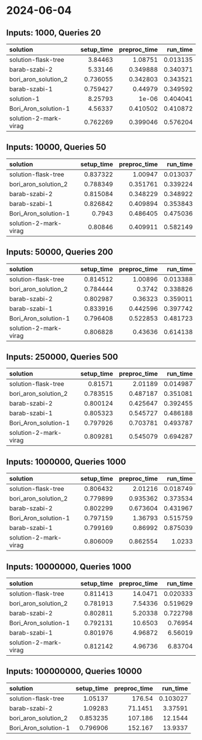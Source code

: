 # 2024-06-04

## Inputs: 1000, Queries 20

| solution              |   setup_time |   preproc_time |   run_time |
|:----------------------|-------------:|---------------:|-----------:|
| solution-flask-tree   |     3.84463  |       1.08751  |   0.013135 |
| barab-szabi-2         |     5.33146  |       0.349888 |   0.340371 |
| bori_aron_solution_2  |     0.736055 |       0.342803 |   0.343521 |
| barab-szabi-1         |     0.759427 |       0.44979  |   0.349592 |
| solution-1            |     8.25793  |       1e-06    |   0.404041 |
| Bori_Aron_solution-1  |     4.56337  |       0.410502 |   0.410872 |
| solution-2-mark-virag |     0.762269 |       0.399046 |   0.576204 |

## Inputs: 10000, Queries 50

| solution              |   setup_time |   preproc_time |   run_time |
|:----------------------|-------------:|---------------:|-----------:|
| solution-flask-tree   |     0.837322 |       1.00947  |   0.013037 |
| bori_aron_solution_2  |     0.788349 |       0.351761 |   0.339224 |
| barab-szabi-2         |     0.815084 |       0.348229 |   0.348922 |
| barab-szabi-1         |     0.826842 |       0.409894 |   0.353843 |
| Bori_Aron_solution-1  |     0.7943   |       0.486405 |   0.475036 |
| solution-2-mark-virag |     0.80846  |       0.409911 |   0.582149 |

## Inputs: 50000, Queries 200

| solution              |   setup_time |   preproc_time |   run_time |
|:----------------------|-------------:|---------------:|-----------:|
| solution-flask-tree   |     0.814512 |       1.00896  |   0.013388 |
| bori_aron_solution_2  |     0.784444 |       0.3742   |   0.338826 |
| barab-szabi-2         |     0.802987 |       0.36323  |   0.359011 |
| barab-szabi-1         |     0.833916 |       0.442596 |   0.397742 |
| Bori_Aron_solution-1  |     0.796408 |       0.522853 |   0.481723 |
| solution-2-mark-virag |     0.806828 |       0.43636  |   0.614138 |

## Inputs: 250000, Queries 500

| solution              |   setup_time |   preproc_time |   run_time |
|:----------------------|-------------:|---------------:|-----------:|
| solution-flask-tree   |     0.81571  |       2.01189  |   0.014987 |
| bori_aron_solution_2  |     0.783515 |       0.487187 |   0.351081 |
| barab-szabi-2         |     0.800124 |       0.425647 |   0.392455 |
| barab-szabi-1         |     0.805323 |       0.545727 |   0.486188 |
| Bori_Aron_solution-1  |     0.797926 |       0.703781 |   0.493787 |
| solution-2-mark-virag |     0.809281 |       0.545079 |   0.694287 |

## Inputs: 1000000, Queries 1000

| solution              |   setup_time |   preproc_time |   run_time |
|:----------------------|-------------:|---------------:|-----------:|
| solution-flask-tree   |     0.806432 |       2.01216  |   0.018749 |
| bori_aron_solution_2  |     0.779899 |       0.935362 |   0.373534 |
| barab-szabi-2         |     0.802299 |       0.673604 |   0.431967 |
| Bori_Aron_solution-1  |     0.797159 |       1.36793  |   0.515759 |
| barab-szabi-1         |     0.799169 |       0.86992  |   0.875039 |
| solution-2-mark-virag |     0.806009 |       0.862554 |   1.0233   |

## Inputs: 10000000, Queries 1000

| solution              |   setup_time |   preproc_time |   run_time |
|:----------------------|-------------:|---------------:|-----------:|
| solution-flask-tree   |     0.811413 |       14.0471  |   0.020333 |
| bori_aron_solution_2  |     0.781913 |        7.54336 |   0.519629 |
| barab-szabi-2         |     0.802811 |        5.20338 |   0.722798 |
| Bori_Aron_solution-1  |     0.792131 |       10.6503  |   0.76954  |
| barab-szabi-1         |     0.801976 |        4.96872 |   6.56019  |
| solution-2-mark-virag |     0.812142 |        4.96736 |   6.83704  |

## Inputs: 100000000, Queries 10000

| solution             |   setup_time |   preproc_time |   run_time |
|:---------------------|-------------:|---------------:|-----------:|
| solution-flask-tree  |     1.05137  |       176.54   |   0.103027 |
| barab-szabi-2        |     1.09283  |        71.1451 |   3.37591  |
| bori_aron_solution_2 |     0.853235 |       107.186  |  12.1544   |
| Bori_Aron_solution-1 |     0.796906 |       152.167  |  13.9337   |